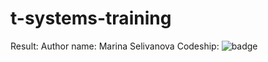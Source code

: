 # t-systems-training

Result:
Author name: Marina Selivanova
Codeship: ![badge](https://app.codeship.com/projects/93014370-85ba-0136-fc1c-2e31623451aa/status?branch=master)
